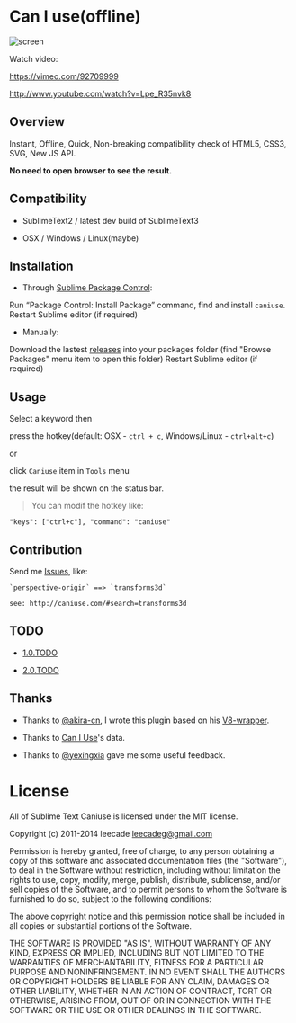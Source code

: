 # Can I use(offline)

![screen](http://dl.ooxx.org/output-mini.gif)

Watch video:

https://vimeo.com/92709999

http://www.youtube.com/watch?v=Lpe_R35nvk8

## Overview

Instant, Offline, Quick, Non-breaking compatibility check  of HTML5, CSS3, SVG, New JS API.

**No need to open browser to see the result.**

## Compatibility

- SublimeText2 / latest dev build of SublimeText3

- OSX / Windows / Linux(maybe)

## Installation

- Through [Sublime Package Control](http://wbond.net/sublime_packages/package_control):

Run “Package Control: Install Package” command, find and install `caniuse`.
Restart Sublime editor (if required)

- Manually:

Download the lastest [releases](https://github.com/leecade/caniuse/releases) into your packages folder (find "Browse Packages" menu item to open this folder)
Restart Sublime editor (if required)

## Usage

Select a keyword then

press the hotkey(default: OSX - `ctrl + c`, Windows/Linux - `ctrl+alt+c`)

or

click `Caniuse` item in `Tools` menu

the result will be shown on the status bar.

> You can modif the hotkey like:
> 
```
"keys": ["ctrl+c"], "command": "caniuse"
```

## Contribution

Send me [Issues](https://github.com/leecade/caniuse/issues), like:

```
`perspective-origin` ==> `transforms3d`

see: http://caniuse.com/#search=transforms3d
```

## TODO

- [1.0.TODO](https://github.com/leecade/caniuse/blob/master/1.0.TODO)

- [2.0.TODO](https://github.com/leecade/caniuse/blob/master/2.0.TODO)

## Thanks

- Thanks to [@akira-cn](https://github.com/akira-cn), I wrote this plugin based on his [V8-wrapper](https://github.com/akira-cn/SublimeJS).

- Thanks to [Can I Use](http://caniuse.com/)'s data.

- Thanks to [@yexingxia](https://github.com/yexingxia) gave me some useful feedback.

License
=======

All of Sublime Text Caniuse is licensed under the MIT license.

Copyright (c) 2011-2014 leecade <leecadeg@gmail.com>

Permission is hereby granted, free of charge, to any person obtaining a copy of this software and associated documentation files (the "Software"), to deal in the Software without restriction, including without limitation the rights to use, copy, modify, merge, publish, distribute, sublicense, and/or sell copies of the Software, and to permit persons to whom the Software is furnished to do so, subject to the following conditions:

The above copyright notice and this permission notice shall be included in all copies or substantial portions of the Software.

THE SOFTWARE IS PROVIDED "AS IS", WITHOUT WARRANTY OF ANY KIND, EXPRESS OR IMPLIED, INCLUDING BUT NOT LIMITED TO THE WARRANTIES OF MERCHANTABILITY, FITNESS FOR A PARTICULAR PURPOSE AND NONINFRINGEMENT. IN NO EVENT SHALL THE AUTHORS OR COPYRIGHT HOLDERS BE LIABLE FOR ANY CLAIM, DAMAGES OR OTHER LIABILITY, WHETHER IN AN ACTION OF CONTRACT, TORT OR OTHERWISE, ARISING FROM, OUT OF OR IN CONNECTION WITH THE SOFTWARE OR THE USE OR OTHER DEALINGS IN THE SOFTWARE.
